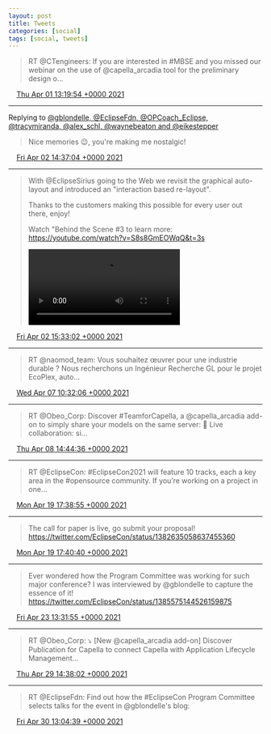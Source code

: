 ```yaml
---
layout: post
title: Tweets
categories: [social]
tags: [social, tweets]
---
```


> RT @CTengineers: If you are interested in #MBSE and you missed our webinar on the use of @capella_arcadia tool for the preliminary design o…

<img src="{{ site.url }}/media/tweet.ico" width="12" /> [Thu Apr 01 13:19:54 +0000 2021](https://twitter.com/bruncedric/status/1377611683317874694)

----

Replying to [@gblondelle, @EclipseFdn, @OPCoach_Eclipse, @tracymiranda, @alex_schl, @waynebeaton and @eikestepper](https://twitter.com/gblondelle/status/1377626110079418372)

> Nice memories 😉, you're making me nostalgic!

<img src="{{ site.url }}/media/tweet.ico" width="12" /> [Fri Apr 02 14:37:04 +0000 2021](https://twitter.com/bruncedric/status/1377993489410109452)

----

> With @EclipseSirius going to the Web we revisit the graphical auto-layout and introduced an "interaction based re-layout". 
> 
> Thanks to the customers making this possible for every user out there, enjoy! 
> 
> Watch "Behind the Scene #3 to learn more: https://youtube.com/watch?v=S8s8GmEOWqQ&t=3s 
> 
> <video controls><source src="media/1378007575967510529-Ex-qUu7XEAA5N0l.mp4">Your browser does not support the video tag.</video>

<img src="{{ site.url }}/media/tweet.ico" width="12" /> [Fri Apr 02 15:33:02 +0000 2021](https://twitter.com/bruncedric/status/1378007575967510529)

----

> RT @naomod_team: Vous souhaitez œuvrer pour une industrie durable ? Nous recherchons un Ingénieur Recherche GL pour le projet EcoPlex, auto…

<img src="{{ site.url }}/media/tweet.ico" width="12" /> [Wed Apr 07 10:32:06 +0000 2021](https://twitter.com/bruncedric/status/1379743780933410821)

----

> RT @Obeo_Corp: Discover #TeamforCapella, a @capella_arcadia add-on to simply share your models on the same server:
> 🤝 Live collaboration: si…

<img src="{{ site.url }}/media/tweet.ico" width="12" /> [Thu Apr 08 14:44:36 +0000 2021](https://twitter.com/bruncedric/status/1380169710885597185)

----

> RT @EclipseCon: #EclipseCon2021 will feature 10 tracks, each a key area in the #opensource community. If you’re working on a project in one…

<img src="{{ site.url }}/media/tweet.ico" width="12" /> [Mon Apr 19 17:38:55 +0000 2021](https://twitter.com/bruncedric/status/1384199845800386570)

----

> The call for paper is live, go submit your proposal! https://twitter.com/EclipseCon/status/1382635058637455360

<img src="{{ site.url }}/media/tweet.ico" width="12" /> [Mon Apr 19 17:40:40 +0000 2021](https://twitter.com/bruncedric/status/1384200285866717186)

----

> Ever wondered how the Program Committee was working for such major conference? I was interviewed by @gblondelle to capture the essence of it! https://twitter.com/EclipseCon/status/1385575144526159875

<img src="{{ site.url }}/media/tweet.ico" width="12" /> [Fri Apr 23 13:31:55 +0000 2021](https://twitter.com/bruncedric/status/1385587241083412488)

----

> RT @Obeo_Corp: ⤵️ 
> [New @capella_arcadia add-on] Discover Publication for Capella to connect Capella with Application Lifecycle Management…

<img src="{{ site.url }}/media/tweet.ico" width="12" /> [Thu Apr 29 14:38:02 +0000 2021](https://twitter.com/bruncedric/status/1387778205621407751)

----

> RT @EclipseFdn: Find out how the #EclipseCon Program Committee selects talks for the event in @gblondelle's blog:

<img src="{{ site.url }}/media/tweet.ico" width="12" /> [Fri Apr 30 13:04:39 +0000 2021](https://twitter.com/bruncedric/status/1388117093783117831)